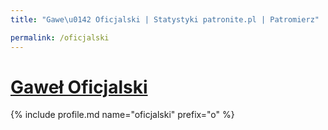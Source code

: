 ```yaml
---
title: "Gawe\u0142 Oficjalski | Statystyki patronite.pl | Patromierz"

permalink: /oficjalski
---
```


# [Gaweł Oficjalski](https://patronite.pl/oficjalski)

{% include profile.md name="oficjalski" prefix="o" %}

